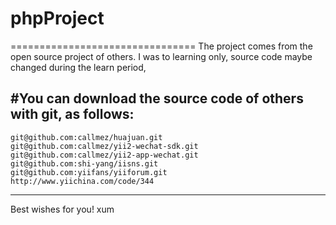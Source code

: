 # phpProject					 
================================
The project comes from the open source project of others.
I was to learning only, source code maybe changed during the learn period,

#You can download the source code of others with git, as follows:
-------------------
    git@github.com:callmez/huajuan.git
    git@github.com:callmez/yii2-wechat-sdk.git
    git@github.com:callmez/yii2-app-wechat.git
	git@github.com:shi-yang/iisns.git
	git@github.com:yiifans/yiiforum.git
	http://www.yiichina.com/code/344
------------ 
Best wishes for you!
                     xum